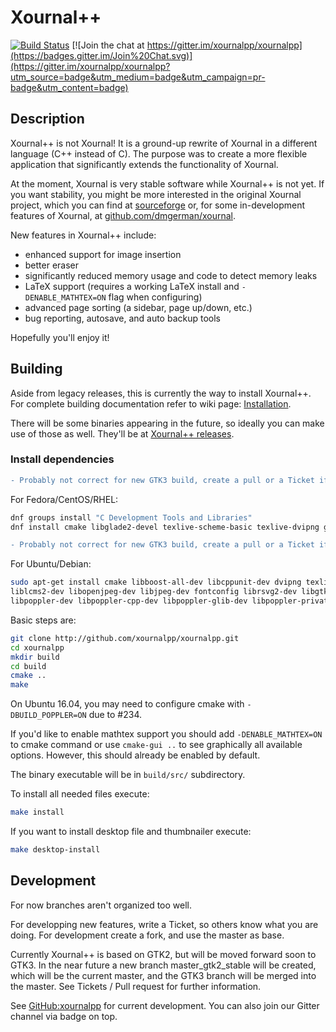 # Xournal++

[![Build Status](https://travis-ci.org/xournalpp/xournalpp.svg?branch=string_new)](https://travis-ci.org/xournalpp/xournalpp)
[![Join the chat at https://gitter.im/xournalpp/xournalpp](https://badges.gitter.im/Join%20Chat.svg)](https://gitter.im/xournalpp/xournalpp?utm_source=badge&utm_medium=badge&utm_campaign=pr-badge&utm_content=badge)


## Description

Xournal++ is not Xournal! It is a ground-up rewrite of Xournal in a different language (C++ instead of C). The purpose
was to create a more flexible application that significantly extends the functionality of Xournal.

At the moment, Xournal is very stable software while Xournal++ is not yet. If you want stability, you might be more
interested in the original Xournal project, which you can find at [sourceforge](http://sourceforge.net/projects/xournal/)
or, for some in-development features of Xournal, at [github.com/dmgerman/xournal](https://github.com/dmgerman/xournal).

New features in Xournal++ include:

* enhanced support for image insertion
* better eraser
* significantly reduced memory usage and code to detect memory leaks
* LaTeX support (requires a working LaTeX install and ```-DENABLE_MATHTEX=ON``` flag when configuring)
* advanced page sorting (a sidebar, page up/down, etc.)
* bug reporting, autosave, and auto backup tools

Hopefully you'll enjoy it!


## Building

Aside from legacy releases, this is currently the way to install Xournal++. For complete building documentation refer to wiki page:
[Installation](https://github.com/xournalpp/xournalpp/wiki/Installing).

There will be some binaries appearing in the future, so ideally you can make use of those as well.
They'll be at [Xournal++ releases](https://github.com/xournalpp/xournalpp/releases).

### Install dependencies
```diff
- Probably not correct for new GTK3 build, create a pull or a Ticket if you have the correct list
```
For Fedora/CentOS/RHEL:
````bash
dnf groups install "C Development Tools and Libraries"
dnf install cmake libglade2-devel texlive-scheme-basic texlive-dvipng glibmm24-devel gtk2-devel gtk+-devel boost boost-devel poppler-glib-devel
````

```diff
- Probably not correct for new GTK3 build, create a pull or a Ticket if you have the correct list
```
For Ubuntu/Debian:

````bash
sudo apt-get install cmake libboost-all-dev libcppunit-dev dvipng texlive
liblcms2-dev libopenjpeg-dev libjpeg-dev fontconfig librsvg2-dev libgtk-3-dev
libpoppler-dev libpoppler-cpp-dev libpoppler-glib-dev libpoppler-private-dev
````

Basic steps are:
````bash
git clone http://github.com/xournalpp/xournalpp.git
cd xournalpp
mkdir build
cd build
cmake ..
make
````

On Ubuntu 16.04, you may need to configure cmake with `-DBUILD_POPPLER=ON` due
to #234.

If you'd like to enable mathtex support you should add `-DENABLE_MATHTEX=ON` to cmake command or use `cmake-gui ..`
to see graphically all available options. However, this should already be enabled by default.

The binary executable will be in `build/src/` subdirectory.

To install all needed files execute:
```bash
make install
```

If you want to install desktop file and thumbnailer execute:
```bash
make desktop-install
```


## Development

For now branches aren't organized too well.

For developping new features, write a Ticket, so others know what you are doing.
For development create a fork, and use the master as base.

Currently Xournal++ is based on GTK2, but will be moved forward soon to GTK3.
In the near future a new branch master_gtk2_stable will be created, which will 
be the current master, and the GTK3 branch will be merged into the master.
See Tickets / Pull request for further information.

See [GitHub:xournalpp](http://github.com/xournalpp/xournalpp) for current development. You can also join
our Gitter channel via badge on top.
